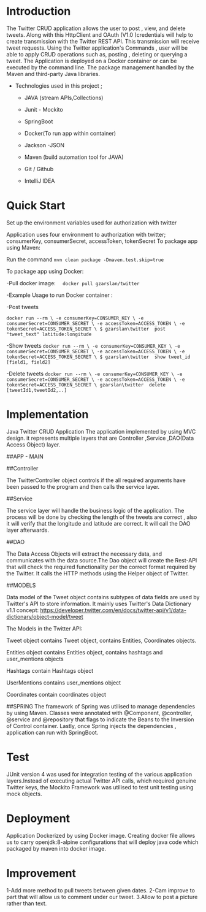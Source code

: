 
# Introduction
The Twitter CRUD application allows the user to post , view, and delete tweets. Along with this HttpClient and OAuth (V1.0 )credentials will help to create transmission with the Twitter REST API. This transmission will  receive tweet requests.
 Using the Twitter application's Commands , user will be able to apply CRUD operations such as, posting , deleting or querying a tweet. The Application is deployed on a Docker container or can be executed by the command line. The package management handled by the Maven and third-party Java libraries.

- Technologies used in this project ;

    - JAVA (stream APIs,Collections)
  
    - Junit - Mockito
  
    - SpringBoot
  
    - Docker(To run app within container)
  
    - Jackson -JSON

    - Maven (build automation tool for JAVA)

    - Git / Github

    - IntelliJ IDEA



# Quick Start

Set up the environment variables used for authorization with twitter

Application uses four environment to authorization with twitter; consumerKey, consumerSecret, accessToken, tokenSecret
To package app using Maven:

Run the command ```mvn clean package -Dmaven.test.skip=true```

To package app using Docker:

 -Pull docker image:
        ```  docker pull gzarslan/twitter```
          
           
 -Example Usage to run Docker container :

 -Post tweets

 ```docker run --rm \ -e consumerKey=CONSUMER_KEY \ -e consumerSecret=CONSUMER_SECRET \ -e accessToken=ACCESS_TOKEN \ -e tokenSecret=ACCESS_TOKEN_SECRET \ $ gzarslan\twitter  post "tweet_text" latitude:longitude```

 -Show tweets
 ```docker run --rm \ -e consumerKey=CONSUMER_KEY \ -e consumerSecret=CONSUMER_SECRET \ -e accessToken=ACCESS_TOKEN \ -e tokenSecret=ACCESS_TOKEN_SECRET \ $ gzarslan\twitter  show tweet_id [field1, field2]```

 -Delete tweets
 ```docker run --rm \ -e consumerKey=CONSUMER_KEY \ -e consumerSecret=CONSUMER_SECRET \ -e accessToken=ACCESS_TOKEN \ -e tokenSecret=ACCESS_TOKEN_SECRET \ gzarslan\twitter  delete [tweetId1,tweetId2,..]```

# Implementation


Java Twitter CRUD Application
The application implemented by using MVC design. it represents multiple layers that are Controller ,Service ,DAO(Data Access Object) layer.

##APP - MAIN




##Controller

The TwitterController object controls if the all required arguments have been passed to the program and then calls the service layer.

##Service

The service layer will handle the business logic of the application.  The process will be done by checking the length of the tweets are correct , also it will verify that the longitude and latitude are correct. It will call the DAO layer afterwards.

##DAO

The Data Access Objects will extract the necessary data, and communicates with the data source.The Dao object will create the Rest-API that will check the required functionality per the correct format required by the Twitter. It calls the HTTP methods using the Helper object of Twitter.

##MODELS

Data model of the Tweet object contains subtypes of data fields are used by Twitter's API to store information. It mainly uses  Twitter's Data Dictionary v1.1  concept:  https://developer.twitter.com/en/docs/twitter-api/v1/data-dictionary/object-model/tweet

The Models in the Twitter API:

Tweet object contains Tweet object, contains Entities, Coordinates objects.

Entities object contains Entities object, contains hashtags and user_mentions objects

Hashtags contain Hashtags object

UserMentions contains user_mentions object

Coordinates contain coordinates object

##SPRING
The framework of Spring was utilised to manage dependencies by using Maven. Classes were annotated with @Component, @controller, @service and @repository  that flags to indicate the Beans to the Inversion of Control container. Lastly, once Spring injects the dependencies , application can run with SpringBoot.


# Test
JUnit version 4 was used for integration testing of the various application layers.Instead of executing actual Twitter API calls, which required genuine Twitter keys, the Mockito Framework was utilised to test unit testing using mock objects.

# Deployment

Application Dockerized by using Docker image. Creating docker file allows us to carry openjdk:8-alpine configurations that will deploy java code which packaged by maven  into docker image.


# Improvement

1-Add more method to pull tweets between given dates.
2-Cam improve to part that will allow us to comment under our tweet.
3.Allow to post a picture rather than text.



